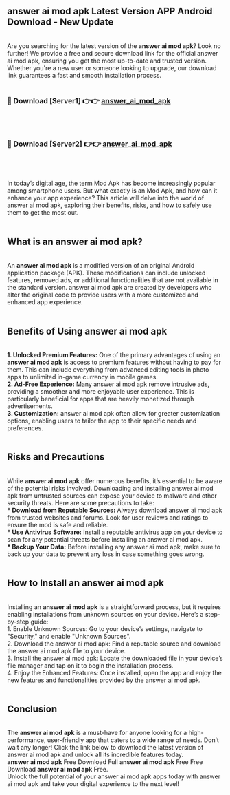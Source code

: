 ## answer ai mod apk Latest Version APP Android Download - New Update
<br>
Are you searching for the latest version of the <strong>answer ai mod apk</strong>? Look no further! We provide a free and secure download link for the official answer ai mod apk, ensuring you get the most up-to-date and trusted version. Whether you're a new user or someone looking to upgrade, our download link guarantees a fast and smooth installation process.
<br>
<br>
<h3>🔴 Download [Server1] 👉👉 <a href="https://modyolo.store/answer+ai+mod+apk">answer_ai_mod_apk</a></h3><br>
<br>
<h3>🔴 Download [Server2] 👉👉 <a href="https://modyolo.store/answer+ai+mod+apk">answer_ai_mod_apk</a></h3><br>
<br>
<br>
In today’s digital age, the term Mod Apk has become increasingly popular among smartphone users. But what exactly is an Mod Apk, and how can it enhance your app experience? This article will delve into the world of answer ai mod apk, exploring their benefits, risks, and how to safely use them to get the most out.
<br>
<br>
<h2>What is an answer ai mod apk?</h2>
<br>
An <strong>answer ai mod apk</strong> is a modified version of an original Android application package (APK). These modifications can include unlocked features, removed ads, or additional functionalities that are not available in the standard version. answer ai mod apk are created by developers who alter the original code to provide users with a more customized and enhanced app experience.
<br>
<br>
<h2>Benefits of Using answer ai mod apk</h2>
<br>
<strong> 1. Unlocked Premium Features:</strong> One of the primary advantages of using an <strong>answer ai mod apk</strong> is access to premium features without having to pay for them. This can include everything from advanced editing tools in photo apps to unlimited in-game currency in mobile games.
<br>
<strong> 2. Ad-Free Experience:</strong> Many answer ai mod apk remove intrusive ads, providing a smoother and more enjoyable user experience. This is particularly beneficial for apps that are heavily monetized through advertisements.
<br>
<strong> 3. Customization:</strong> answer ai mod apk often allow for greater customization options, enabling users to tailor the app to their specific needs and preferences.
<br>
<br>
<h2>Risks and Precautions</h2>
<br>
While <strong>answer ai mod apk</strong> offer numerous benefits, it’s essential to be aware of the potential risks involved. Downloading and installing answer ai mod apk from untrusted sources can expose your device to malware and other security threats. Here are some precautions to take:
<br>
<strong> * Download from Reputable Sources:</strong> Always download answer ai mod apk from trusted websites and forums. Look for user reviews and ratings to ensure the mod is safe and reliable.
<br>
<strong> * Use Antivirus Software:</strong> Install a reputable antivirus app on your device to scan for any potential threats before installing an answer ai mod apk.
<br>
<strong> * Backup Your Data:</strong> Before installing any answer ai mod apk, make sure to back up your data to prevent any loss in case something goes wrong.
<br>
<br>
<h2>How to Install an answer ai mod apk</h2>
<br>
Installing an <strong>answer ai mod apk</strong> is a straightforward process, but it requires enabling installations from unknown sources on your device. Here’s a step-by-step guide:
<br>
 1. Enable Unknown Sources: Go to your device’s settings, navigate to "Security," and enable "Unknown Sources".
<br>
 2. Download the answer ai mod apk: Find a reputable source and download the answer ai mod apk file to your device.
<br>
 3. Install the answer ai mod apk: Locate the downloaded file in your device’s file manager and tap on it to begin the installation process.
<br>
 4. Enjoy the Enhanced Features: Once installed, open the app and enjoy the new features and functionalities provided by the answer ai mod apk.
<br>
<br>
<h2><strong>Conclusion</strong></h2>
<br>
The <strong>answer ai mod apk</strong> is a must-have for anyone looking for a high-performance, user-friendly app that caters to a wide range of needs. Don’t wait any longer! Click the link below to download the latest version of answer ai mod apk and unlock all its incredible features today.
<br>
<strong>answer ai mod apk</strong> Free Download Full <strong>answer ai mod apk</strong> Free Free Download <strong>answer ai mod apk</strong> Free.
<br>
Unlock the full potential of your answer ai mod apk apps today with answer ai mod apk and take your digital experience to the next level!